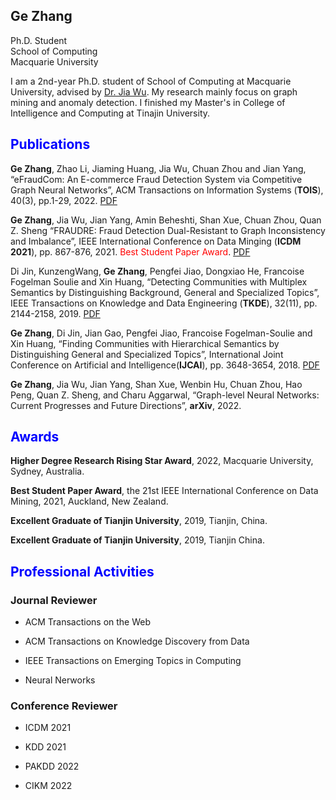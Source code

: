 ## Ge Zhang
Ph.D. Student<br>
School of Computing<br>
Macquarie University<br>

I am a 2nd-year Ph.D. student of School of Computing at Macquarie University, advised by [Dr. Jia Wu](http://web.science.mq.edu.au/~jiawu/). My research mainly focus on graph mining and anomaly detection. I finished my Master's in College of Intelligence and Computing at Tinajin University. <cr>

## <font color=blue>Publications</font>
 **Ge Zhang**, Zhao Li, Jiaming Huang, Jia Wu, Chuan Zhou and Jian Yang, “eFraudCom: An E-commerce Fraud Detection System via Competitive Graph Neural Networks”, ACM Transactions on Information Systems (**TOIS**), 40(3), pp.1-29, 2022. [PDF](https://dl.acm.org/doi/pdf/10.1145/3474379) <cr>
 
 **Ge Zhang**, Jia Wu, Jian Yang, Amin Beheshti, Shan Xue, Chuan Zhou, Quan Z. Sheng “FRAUDRE: Fraud Detection Dual-Resistant to Graph Inconsistency and
Imbalance”, IEEE International Conference on Data Minging (**ICDM 2021**), pp. 867-876, 2021. <font color=red>Best Student Paper Award</font>. [PDF](https://ieeexplore.ieee.org/stamp/stamp.jsp?tp=&arnumber=9679178)<cr>
 
 Di Jin, KunzengWang, **Ge Zhang**, Pengfei Jiao, Dongxiao He, Francoise Fogelman Soulie and Xin Huang, “Detecting Communities with Multiplex Semantics by Distinguishing
Background, General and Specialized Topics”, IEEE Transactions on Knowledge and Data Engineering (**TKDE**), 32(11), pp. 2144-2158, 2019. [PDF](https://ieeexplore.ieee.org/stamp/stamp.jsp?tp=&arnumber=8832212)<cr>
 
 **Ge Zhang**, Di Jin, Jian Gao, Pengfei Jiao, Francoise Fogelman-Soulie and Xin Huang, “Finding Communities with Hierarchical Semantics by Distinguishing General and Specialized Topics”, International Joint Conference on Artificial and Intelligence(**IJCAI**), pp. 3648-3654, 2018. [PDF](https://www.ijcai.org/proceedings/2018/0507.pdf)<cr>
 
 **Ge Zhang**, Jia Wu, Jian Yang, Shan Xue, Wenbin Hu, Chuan Zhou, Hao Peng, Quan Z. Sheng, and Charu Aggarwal, “Graph-level Neural Networks: Current Progresses and Future Directions”, **arXiv**, 2022. <cr>
 

## <font color=blue>Awards</font>
 **Higher Degree Research Rising Star Award**, 2022, Macquarie University, Sydney, Australia.<cr>
 
**Best Student Paper Award**, the 21st IEEE International Conference on Data Mining, 2021, Auckland, New Zealand.<cr>
 
**Excellent Graduate of Tianjin University**, 2019, Tianjin, China.<cr>
 
**Excellent Graduate of Tianjin University**, 2019, Tianjin China.<cr>

## <font color=blue>Professional Activities</font>

### Journal Reviewer
 * ACM Transactions on the Web
 
 * ACM Transactions on Knowledge Discovery from Data
 
 * IEEE Transactions on Emerging Topics in Computing
 
 * Neural Nerworks<cr>

### Conference Reviewer
 * ICDM 2021
 
 * KDD 2021
 
 * PAKDD 2022
 
 * CIKM 2022
 
